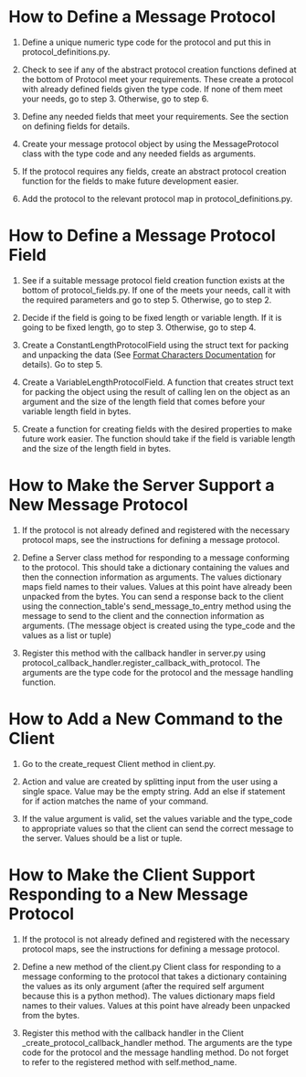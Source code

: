 # How to Define a Message Protocol
1. Define a unique numeric type code for the protocol and put this in protocol_definitions.py.

2. Check to see if any of the abstract protocol creation functions defined at the bottom of Protocol meet your requirements. These create a protocol with already defined fields given the type code. If none of them meet your needs, go to step 3. Otherwise, go to step 6.

3. Define any needed fields that meet your requirements. See the section on defining fields for details.

4. Create your message protocol object by using the MessageProtocol class with the type code and any needed fields as arguments. 

5. If the protocol requires any fields, create an abstract protocol creation function for the fields to make future development easier.

6. Add the protocol to the relevant protocol map in protocol_definitions.py. 


# How to Define a Message Protocol Field
1. See if a suitable message protocol field creation function exists at the bottom of protocol_fields.py. If one of the meets your needs, call it with the required parameters and go to step 5. Otherwise, go to step 2.

2. Decide if the field is going to be fixed length or variable length. If it is going to be fixed length, go to step 3. Otherwise, go to step 4.

3. Create a ConstantLengthProtocolField using the struct text for packing and unpacking the data (See [Format Characters Documentation](https://docs.python.org/3/library/struct.html#format-characters) for details). Go to step 5.

4. Create a VariableLengthProtocolField. A function that creates struct text for packing the object using the result of calling len on the object as an argument and the size of the length field that comes before your variable length field in bytes. 

5. Create a function for creating fields with the desired properties to make future work easier. The function should take if the field is variable length and the size of the length field in bytes.


# How to Make the Server Support a New Message Protocol
1. If the protocol is not already defined and registered with the necessary protocol maps, see the instructions for defining a message protocol.

2. Define a Server class method for responding to a message conforming to the protocol. This should take a dictionary containing the values and then the connection information as arguments. The values dictionary maps field names to their values. Values at this point have already been unpacked from the bytes. You can send a response back to the client using the connection_table's send_message_to_entry method using the message to send to the client and the connection information as arguments. (The message object is created using the type_code and the values as a list or tuple)

3. Register this method with the callback handler in server.py using protocol_callback_handler.register_callback_with_protocol. The arguments are the type code for the protocol and the message handling function.

# How to Add a New Command to the Client
1. Go to the create_request Client method in client.py.

2. Action and value are created by splitting input from the user using a single space. Value may be the empty string. Add an else if statement for if action matches the name of your command. 

3. If the value argument is valid, set the values variable and the type_code to appropriate values so that the client can send the correct message to the server. Values should be a list or tuple.

# How to Make the Client Support Responding to a New Message Protocol
1. If the protocol is not already defined and registered with the necessary protocol maps, see the instructions for defining a message protocol.

2. Define a new method of the client.py Client class for responding to a message conforming to the protocol that takes a dictionary containing the values as its only argument (after the required self argument because this is a python method). The values dictionary maps field names to their values. Values at this point have already been unpacked from the bytes.  

3. Register this method with the callback handler in the Client _create_protocol_callback_handler method. The arguments are the type code for the protocol and the message handling method. Do not forget to refer to the registered method with self.method_name.